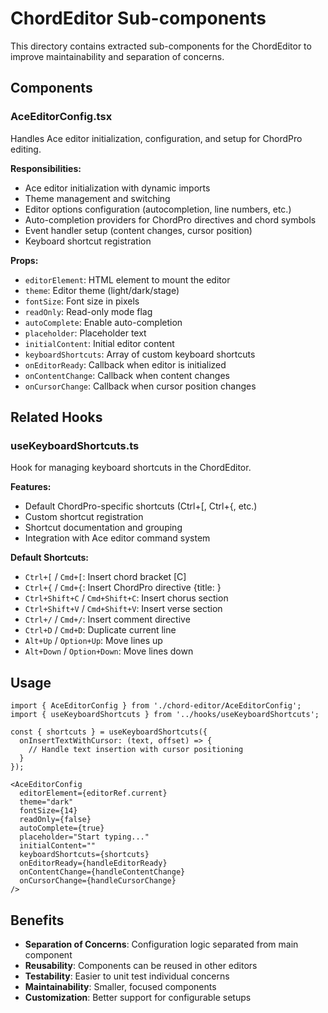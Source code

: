# ChordEditor Sub-components

This directory contains extracted sub-components for the ChordEditor to improve maintainability and separation of concerns.

## Components

### AceEditorConfig.tsx
Handles Ace editor initialization, configuration, and setup for ChordPro editing.

**Responsibilities:**
- Ace editor initialization with dynamic imports
- Theme management and switching
- Editor options configuration (autocompletion, line numbers, etc.)
- Auto-completion providers for ChordPro directives and chord symbols
- Event handler setup (content changes, cursor position)
- Keyboard shortcut registration

**Props:**
- `editorElement`: HTML element to mount the editor
- `theme`: Editor theme (light/dark/stage)
- `fontSize`: Font size in pixels
- `readOnly`: Read-only mode flag
- `autoComplete`: Enable auto-completion
- `placeholder`: Placeholder text
- `initialContent`: Initial editor content
- `keyboardShortcuts`: Array of custom keyboard shortcuts
- `onEditorReady`: Callback when editor is initialized
- `onContentChange`: Callback when content changes
- `onCursorChange`: Callback when cursor position changes

## Related Hooks

### useKeyboardShortcuts.ts
Hook for managing keyboard shortcuts in the ChordEditor.

**Features:**
- Default ChordPro-specific shortcuts (Ctrl+[, Ctrl+{, etc.)
- Custom shortcut registration
- Shortcut documentation and grouping
- Integration with Ace editor command system

**Default Shortcuts:**
- `Ctrl+[` / `Cmd+[`: Insert chord bracket [C]
- `Ctrl+{` / `Cmd+{`: Insert ChordPro directive {title: }
- `Ctrl+Shift+C` / `Cmd+Shift+C`: Insert chorus section
- `Ctrl+Shift+V` / `Cmd+Shift+V`: Insert verse section
- `Ctrl+/` / `Cmd+/`: Insert comment directive
- `Ctrl+D` / `Cmd+D`: Duplicate current line
- `Alt+Up` / `Option+Up`: Move lines up
- `Alt+Down` / `Option+Down`: Move lines down

## Usage

```tsx
import { AceEditorConfig } from './chord-editor/AceEditorConfig';
import { useKeyboardShortcuts } from '../hooks/useKeyboardShortcuts';

const { shortcuts } = useKeyboardShortcuts({
  onInsertTextWithCursor: (text, offset) => {
    // Handle text insertion with cursor positioning
  }
});

<AceEditorConfig
  editorElement={editorRef.current}
  theme="dark"
  fontSize={14}
  readOnly={false}
  autoComplete={true}
  placeholder="Start typing..."
  initialContent=""
  keyboardShortcuts={shortcuts}
  onEditorReady={handleEditorReady}
  onContentChange={handleContentChange}
  onCursorChange={handleCursorChange}
/>
```

## Benefits

- **Separation of Concerns**: Configuration logic separated from main component
- **Reusability**: Components can be reused in other editors
- **Testability**: Easier to unit test individual concerns
- **Maintainability**: Smaller, focused components
- **Customization**: Better support for configurable setups